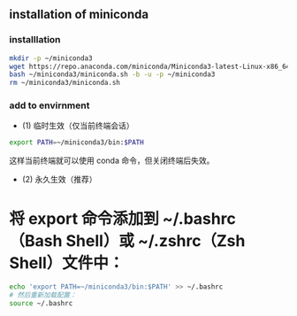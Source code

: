 ## installation of miniconda 
### installlation
```bash
mkdir -p ~/miniconda3
wget https://repo.anaconda.com/miniconda/Miniconda3-latest-Linux-x86_64.sh -O ~/miniconda3/miniconda.sh
bash ~/miniconda3/miniconda.sh -b -u -p ~/miniconda3
rm ~/miniconda3/miniconda.sh
```
### add to envirnment
* (1) 临时生效（仅当前终端会话）​​
```bash
export PATH=~/miniconda3/bin:$PATH
```
这样当前终端就可以使用 conda 命令，但关闭终端后失效。
​
* (2) 永久生效（推荐）​​
# 将 export 命令添加到 ~/.bashrc（Bash Shell）或 ~/.zshrc（Zsh Shell）文件中：
```bash
echo 'export PATH=~/miniconda3/bin:$PATH' >> ~/.bashrc
# 然后​​重新加载配置​​：
source ~/.bashrc
```
